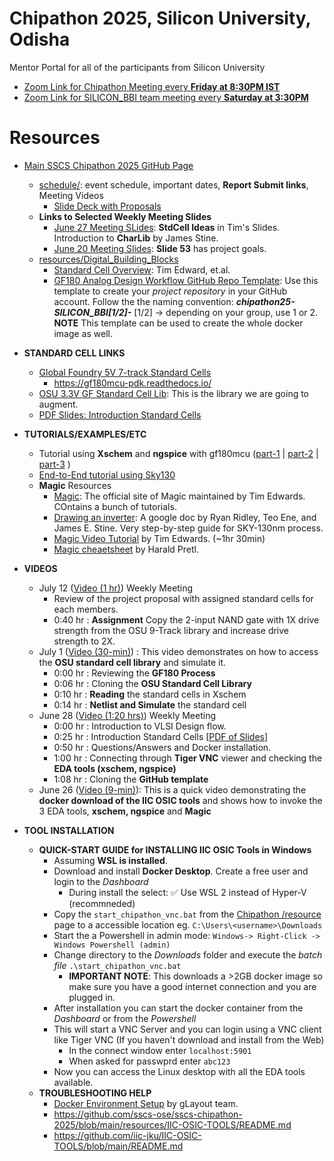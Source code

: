 # Chipathon 2025, Silicon University, Odisha
 
Mentor Portal for all of the participants from Silicon University

- [Zoom Link for Chipathon Meeting every **Friday at 8:30PM IST**](https://us06web.zoom.us/j/83060635740?pwd=UbIWLnu8C7nyLTZE7JglzRgbwSa23r.1)
- [Zoom Link for SILICON_BBI team meeting every **Saturday at 3:30PM**](https://zoom.us/j/92589037939?pwd=bmQ0pNzFlGLlLLzM2sb3oM5rxdptgh.1)
  
# Resources

- [Main SSCS Chipathon 2025 GitHub Page](https://github.com/sscs-ose/sscs-chipathon-2025)
  - [schedule/](https://github.com/sscs-ose/sscs-chipathon-2025/blob/main/schedule): event schedule, important dates, **Report Submit links**, Meeting Videos
    - [Slide Deck with Proposals](https://docs.google.com/presentation/d/1PPs22g3QAaJXZ76OtD4wRJLnIo7fuem2/edit?slide=id.g36d74ebfab8_0_407&pli=1#slide=id.g36d74ebfab8_0_407)
  - **Links to Selected Weekly Meeting Slides**
    - [June 27 Meeting SLides](https://docs.google.com/presentation/d/e/2PACX-1vQwOCDO72NBn09BWiQVFil2mFRwZ__72UmFIUbe2BdGgr498ldONym0g9bURT5FMA/pub?slide=id.g36b4f57c94d_2_37): **StdCell Ideas** in Tim's Slides. Introduction to **CharLib** by James Stine.
    - [June 20 Meeting Slides](https://docs.google.com/presentation/d/e/2PACX-1vQdbPDtoySuBoXIKmtaYK0QQP0KcUmgab9Mp3-7UxugTcsv5Y2R-2Ct8uTjzvbFuw/pub?slide=id.g36a22847a52_3_0): **Slide 53** has project goals.
  - [resources/Digital_Building_Blocks](https://github.com/sscs-ose/sscs-chipathon-2025/blob/main/resources/Digital_Building_Blocks)
    - [Standard Cell Overview](https://github.com/sscs-ose/sscs-chipathon-2025/blob/main/resources/Digital_Building_Blocks/files/Chipathon_digital_track_overview.pdf): Tim Edward, et.al.
    - [GF180 Analog Design Workflow GitHub Repo Template](https://github.com/Jianxun/iic-osic-tools-project-template): Use this template to create your _project repository_ in your GitHub account. Follow the the naming convention: **_chipathon25-SILICON_BBI[1/2]-<username>_** [1/2] -> depending on your group, use 1 or 2. **NOTE** This template can be used to create the whole docker image as well.

- **STANDARD CELL LINKS**
  - [Global Foundry 5V 7-track Standard Cells](https://github.com/fossi-foundation//globalfoundries-pdk-libs-gf180mcu_fd_sc_mcu7t5v0)
    - https://gf180mcu-pdk.readthedocs.io/
  - [OSU 3.3V GF Standard Cell Lib](https://github.com/stineje/globalfoundries-pdk-libs-gf180mcu_osu_sc): This is the library we are going to augment.
  - [PDF Slides: Introduction Standard Cells](/docs/Standard%20Cell%20Design.pdf)
- **TUTORIALS/EXAMPLES/ETC**
  -  Tutorial using **Xschem** and **ngspice** with gf180mcu ([part-1](https://youtu.be/MdywD87-DVg) | [part-2](https://youtu.be/DLvZSsLAbho) | [part-3](https://youtu.be/nBnR8Nm_B_I) )
  -  [End-to-End tutorial using Sky130](docs/Open-Source%20Analog%20Design%20Flow%20Using%20Efabless%20and%20the%20SkyWater%20130nm%20PDK.pdf)
  - **Magic** Resources
    - [Magic](http://www.opencircuitdesign.com/magic/): The official site of Magic maintained by Tim Edwards. COntains a bunch of tutorials.
    - [Drawing an inverter](https://docs.google.com/document/d/1hSLKsz9xcEJgAMmYYer5cDwvPqas9_JGRUAgEORx1Yw/edit#heading=h.j6gtadx04fb6): A google doc by Ryan Ridley, Teo Ene, and James E. Stine. Very step-by-step guide for SKY-130nm process.
    - [Magic Video Tutorial](https://youtu.be/XvBpqKwzrFY?si=AyL0Wr3V4gb954yx) by Tim Edwards. (~1hr 30min) 
    - [Magic cheaetsheet](https://github.com/iic-jku/osic-multitool/blob/main/magic-cheatsheet/magic_cheatsheet.pdf) by Harald Pretl.
      
- **VIDEOS**
  - July 12 ([Video (1 hr)](https://zoom.us/rec/share/dV2a7f0OiC-pDPC1i0mP9-_u6QtGHIcBtFH_UYWn8SxJCGKBjiNZdG2z_ecZMhBd.ovn2cfo-f_DAk2kr)) Weekly Meeting
    - Review of the project proposal with assigned standard cells for each members.
    - 0:40 hr : **Assignment** Copy the 2-input NAND gate with 1X drive strength from the OSU 9-Track library and increase drive strength to 2X.
  - July 1 ([Video (30-min)](https://zoom.us/rec/share/gD_Pr28JdMq8DdJxe6bWLcMAMnFSaTuuNu0P7W9OATsU_7tqP0cgvbKwSJzCncpf.2hM4n4cL8CEQeh9i?startTime=1751357089000)) : This video demonstrates on how to access the **OSU standard cell library** and simulate it.
    - 0:00 hr : Reviewing the **GF180 Process**
    - 0:06 hr : Cloning the **OSU Standard Cell Library**
    - 0:10 hr : **Reading** the standard cells in Xschem
    - 0:14 hr : **Netlist and Simulate** the standard cell
  - June 28 ([Video (1:20 hrs)](https://zoom.us/rec/share/xjX9IamReQsPZ1U40AkjokxDDd7zHhl_LZWi4nH8png014gCtHxPwRhp4EJAwLoS.CjTjLz1BgSH1s8gk)) Weekly Meeting
    - 0:00 hr : Introduction to VLSI Design flow.
    - 0:25 hr : Introduction Standard Cells [[PDF of Slides](/docs/Standard%20Cell%20Design.pdf)]
    - 0:50 hr : Questions/Answers and Docker installation.
    - 1:00 hr : Connecting through **Tiger VNC** viewer and checking the **EDA tools (xschem, ngspice)**
    - 1:08 hr : Cloning the **GitHub template**
  - June 26 ([Video (9-min)](https://zoom.us/rec/share/DI3iGQpEiO0sQCuq--XjCDxQMElF9J_zpmhLO5JPsenvdU8ih3zvHZqblLavywYi.eWBLfY78VkDgHfb8)): This is a quick video demonstrating the **docker download of the IIC OSIC tools** and shows how to invoke the 3 EDA tools, **xschem, ngspice** and **Magic**
    
- **TOOL INSTALLATION**
  - **QUICK-START GUIDE for INSTALLING IIC OSIC Tools in Windows** 
    - Assuming **WSL is installed**.
    - Download and install **Docker Desktop**. Create a free user and login to the _Dashboard_
      - During install the select: ✅ Use WSL 2 instead of Hyper-V (recommneded)
    - Copy the `start_chipathon_vnc.bat` from the [Chipathon /resource](https://github.com/sscs-ose/sscs-chipathon-2025/blob/main/resources/IIC-OSIC-TOOLS/start_chipathon_vnc.bat) page to a accessible location eg. `C:\Users\<username>\Downloads`
    - Start the a Powershell in admin mode: `Windows-> Right-Click -> Windows Powershell (admin)`
    - Change directory to the _Downloads_ folder and execute the _batch file_ `.\start_chipathon_vnc.bat`
      - **IMPORTANT NOTE**: This downloads a >2GB docker image so make sure you have a good internet connection and you are plugged in.
    - After installation you can start the docker container from the _Dashboard_ or from the _Powershell_
    - This will start a VNC Server and you can login using a VNC client like Tiger VNC (If you haven't download and install from the Web)
      - In the connect window enter `localhost:5901`
      - When asked for passwprd enter `abc123`
    - Now you can access the Linux desktop with all the EDA tools available.
   - **TROUBLESHOOTING HELP**
     - [Docker Environment Setup](https://docs.google.com/document/d/13r-pB7vhYnCb-n46CAAlqXrKSj99bQtmEeyoayEV3Ak/edit?tab=t.0) by gLayout team.
     - https://github.com/sscs-ose/sscs-chipathon-2025/blob/main/resources/IIC-OSIC-TOOLS/README.md
     - https://github.com/iic-jku/IIC-OSIC-TOOLS/blob/main/README.md
